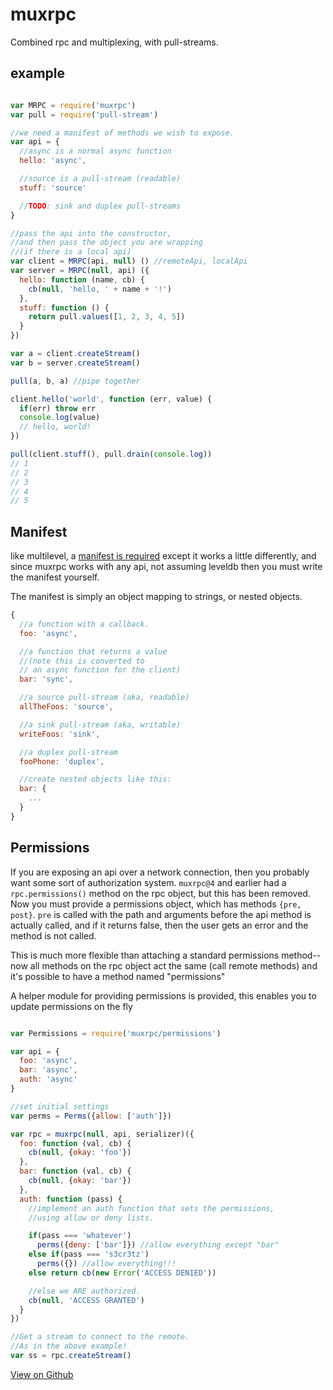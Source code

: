 # muxrpc

Combined rpc and multiplexing, with pull-streams.


## example

``` js

var MRPC = require('muxrpc')
var pull = require('pull-stream')

//we need a manifest of methods we wish to expose.
var api = {
  //async is a normal async function
  hello: 'async',

  //source is a pull-stream (readable)
  stuff: 'source'

  //TODO: sink and duplex pull-streams
}

//pass the api into the constructor,
//and then pass the object you are wrapping
//(if there is a local api)
var client = MRPC(api, null) () //remoteApi, localApi
var server = MRPC(null, api) ({
  hello: function (name, cb) {
    cb(null, 'hello, ' + name + '!')
  },
  stuff: function () {
    return pull.values([1, 2, 3, 4, 5])
  }
})

var a = client.createStream()
var b = server.createStream()

pull(a, b, a) //pipe together

client.hello('world', function (err, value) {
  if(err) throw err
  console.log(value)
  // hello, world!
})

pull(client.stuff(), pull.drain(console.log))
// 1
// 2
// 3
// 4
// 5
```

## Manifest

like multilevel, a [manifest is required](https://github.com/juliangruber/multilevel#plugins)
except it works a little differently, and since muxrpc works with any api,
not assuming leveldb then you must write the manifest yourself.

The manifest is simply an object mapping to strings, or nested objects.

``` js
{
  //a function with a callback.
  foo: 'async',

  //a function that returns a value
  //(note this is converted to
  // an async function for the client)
  bar: 'sync',

  //a source pull-stream (aka, readable)
  allTheFoos: 'source',

  //a sink pull-stream (aka, writable)
  writeFoos: 'sink',

  //a duplex pull-stream
  fooPhone: 'duplex',

  //create nested objects like this:
  bar: {
    ...
  }
}

```

## Permissions

If you are exposing an api over a network connection,
then you probably want some sort of authorization system.
`muxrpc@4` and earlier had a `rpc.permissions()` method on
the rpc object, but this has been removed. Now you must
provide a permissions object, which has methods `{pre, post}`.
`pre` is called with the path and arguments before the api
method is actually called, and if it returns false, then the
user gets an error and the method is not called.

This is much more flexible than attaching a standard permissions
method--now all methods on the rpc object act the same (call remote
methods) and it's possible to have a method named "permissions"

A helper module for providing permissions is provided,
this enables you to update permissions on the fly
``` js

var Permissions = require('muxrpc/permissions')

var api = {
  foo: 'async',
  bar: 'async',
  auth: 'async'
}

//set initial settings
var perms = Perms({allow: ['auth']})

var rpc = muxrpc(null, api, serializer)({
  foo: function (val, cb) {
    cb(null, {okay: 'foo'})
  },
  bar: function (val, cb) {
    cb(null, {okay: 'bar'})
  },
  auth: function (pass) {
    //implement an auth function that sets the permissions,
    //using allow or deny lists.

    if(pass === 'whatever')
      perms({deny: ['bar']}) //allow everything except "bar"
    else if(pass === 's3cr3tz')
      perms({}) //allow everything!!!
    else return cb(new Error('ACCESS DENIED'))

    //else we ARE authorized.
    cb(null, 'ACCESS GRANTED')
  }
})

//Get a stream to connect to the remote.
//As in the above example!
var ss = rpc.createStream()

```

[View on Github](https://github.com/ssbc/muxrpc)